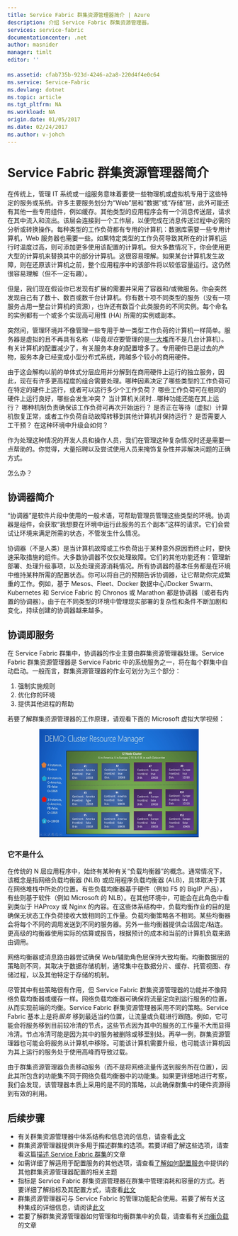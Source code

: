```yaml
---
title: Service Fabric 群集资源管理器简介 | Azure
description: 介绍 Service Fabric 群集资源管理器。
services: service-fabric
documentationcenter: .net
author: masnider
manager: timlt
editor: ''

ms.assetid: cfab735b-923d-4246-a2a8-220d4f4e0c64
ms.service: Service-Fabric
ms.devlang: dotnet
ms.topic: article
ms.tgt_pltfrm: NA
ms.workload: NA
origin.date: 01/05/2017
ms.date: 02/24/2017
ms.author: v-johch
---
```


# Service Fabric 群集资源管理器简介
在传统上，管理 IT 系统或一组服务意味着要使一些物理机或虚拟机专用于这些特定的服务或系统。许多主要服务划分为“Web”层和“数据”或“存储”层，此外可能还有其他一些专用组件，例如缓存。其他类型的应用程序会有一个消息传送层，请求在其中流入和流出。该层会连接到一个工作层，以便完成在消息传送过程中必需的分析或转换操作。每种类型的工作负荷都有专用的计算机：数据库需要一些专用计算机，Web 服务器也需要一些。如果特定类型的工作负荷导致其所在的计算机运行时温度过高，则可添加更多使用该配置的计算机。但大多数情况下，你会使用更大型的计算机来替换其中的部分计算机。这很容易理解。如果某台计算机发生故障，则在还原该计算机之前，整个应用程序中的该部件将以较低容量运行。这仍然很容易理解（但不一定有趣）。

但是，我们现在假设你已发现有扩展的需要并采用了容器和/或微服务。你会突然发现自己有了数十、数百或数千台计算机。你有数十项不同类型的服务（没有一项服务占用一整台计算机的资源），也许还有数百个此类服务的不同实例。每个命名的实例都有一个或多个实现高可用性 \(HA\) 所需的实例或副本。

突然间，管理环境并不像管理一些专用于单一类型工作负荷的计算机一样简单。服务器是虚拟的且不再具有名称（毕竟*现在*要管理的是[一大堆](http://www.slideshare.net/randybias/architectures-for-open-and-scalable-clouds/20)而不是几台计算机）。有关计算机的配置减少了，有关服务本身的配置增多了。专用硬件已是过去的产物，服务本身已经变成小型分布式系统，跨越多个较小的商用硬件。

由于这会解构以前的单体式分层应用并分解到在商用硬件上运行的独立服务，因此，现在有许多更高程度的组合需要处理。哪种因素决定了哪些类型的工作负荷可在特定的硬件上运行，或者可以运行多少个工作负荷？ 哪些工作负荷可在相同的硬件上运行良好，哪些会发生冲突？ 当计算机关闭时...哪种功能还能在其上运行？ 哪种机制负责确保该工作负荷可再次开始运行？ 是否正在等待（虚拟）计算机恢复正常，或者工作负荷自动故障转移到其他计算机并保持运行？ 是否需要人工干预？ 在这种环境中升级会如何？

作为处理这种情况的开发人员和操作人员，我们在管理这种复杂情况时还是需要一点帮助的。你觉得，大量招聘以及尝试使用人员来掩饰复杂性并非解决问题的正确方式。

怎么办？

## 协调器简介
“协调器”是软件片段中使用的一般术语，可帮助管理员管理这些类型的环境。协调器是组件，会获取“我想要在环境中运行此服务的五个副本”这样的请求。它们会尝试让环境来满足所需的状态，不管发生什么情况。

协调器（不是人类）是当计算机故障或工作负荷出于某种意外原因而终止时，要快速采取措施的组件。大多数协调器不仅仅处理故障。它们的其他功能还有：管理新部署、处理升级事项，以及处理资源消耗情况。所有协调器的基本任务都是在环境中维持某种所需的配置状态。你可以将自己的预期告诉协调器，让它帮助你完成繁重的工作。例如，基于 Mesos、Fleet、Docker 数据中心/Docker Swarm、Kubernetes 和 Service Fabric 的 Chronos 或 Marathon 都是协调器（或者有内置的协调器）。由于在不同类型的环境中管理现实部署的复杂性和条件不断加剧和变化，持续创建的协调器越来越多。

## 协调即服务
在 Service Fabric 群集中，协调器的作业主要由群集资源管理器处理。Service Fabric 群集资源管理器是 Service Fabric 中的系统服务之一，将在每个群集中自动启动。一般而言，群集资源管理器的作业可划分为三个部分：

1. 强制实施规则
2. 优化你的环境
3. 提供其他进程的帮助

若要了解群集资源管理器的工作原理，请观看下面的 Microsoft 虚拟大学视频：
<center><a target="_blank" href="https://mva.microsoft.com/en-us/training-courses/building-microservices-applications-on-azure-service-fabric-16747?l=d4tka66yC_5706218965"> <img src="./media/service-fabric-cluster-resource-manager-introduction/ConceptsAndDemoVid.png" WIDTH="360" HEIGHT="244"> </a></center>

### 它不是什么
在传统的 N 层应用程序中，始终有某种有关“负载均衡器”的概念。通常情况下，该概念是指网络负载均衡器 \(NLB\) 或应用程序负载均衡器 \(ALB\)，具体取决于其在网络堆栈中所处的位置。有些负载均衡器基于硬件（例如 F5 的 BigIP 产品），有些则基于软件（例如 Microsoft 的 NLB）。在其他环境中，可能会在此角色中看到类似于 HAProxy 或 Nginx 的内容。在这些体系结构中，负载均衡作业的目的是确保无状态工作负荷接收大致相同的工作量。负载均衡策略各不相同。某些均衡器会将每个不同的调用发送到不同的服务器。另外一些均衡器提供会话固定/粘连。更高级的均衡器使用实际的估算或报告，根据预计的成本和当前的计算机负载来路由调用。

网络均衡器或消息路由器尝试确保 Web/辅助角色层保持大致均衡。均衡数据层的策略则不同，其取决于数据存储机制，通常集中在数据分片、缓存、托管视图、存储过程，以及其他特定于存储的机制。

尽管其中有些策略很有作用，但 Service Fabric 群集资源管理器的功能并不像网络负载均衡器或缓存一样。网络负载均衡器可确保将流量定向到运行服务的位置，从而实现前端的均衡。Service Fabric 群集资源管理器采用不同的策略。Service Fabric 基本上是将*服务* 移到最适当的位置，让流量或负载进行跟随。例如，它可能会将服务移到目前较冷清的节点，这些节点因为其中的服务的工作量不大而显得冷清。节点冷清可能是因为其中的服务被删除或移至别处。再举一例，群集资源管理器也可能会将服务从计算机中移除。可能该计算机需要升级，也可能该计算机因为其上运行的服务处于使用高峰而导致过载。

由于群集资源管理器负责移动服务（而不是将网络流量传送到服务所在位置），因此其所包含的功能集不同于网络负载均衡器中的功能集。如果更详细地进行考察，我们会发现，该管理器本质上采用的是不同的策略，以此确保群集中的硬件资源得到有效的利用。

## 后续步骤
- 有关群集资源管理器中体系结构和信息流的信息，请查看[此文](./service-fabric-cluster-resource-manager-architecture.md)
- 群集资源管理器提供许多用于描述群集的选项。若要详细了解这些选项，请查看这篇[描述 Service Fabric 群集](./service-fabric-cluster-resource-manager-cluster-description.md)的文章
- 如需详细了解适用于配置服务的其他选项，请查看[了解如何配置服务](./service-fabric-cluster-resource-manager-configure-services.md)中提供的其他群集资源管理器配置的相关主题
- 指标是 Service Fabric 群集资源管理器在群集中管理消耗和容量的方式。若要详细了解指标及其配置方式，请查看[此文](./service-fabric-cluster-resource-manager-metrics.md)
- 群集资源管理器可与 Service Fabric 的管理功能配合使用。若要了解有关这种集成的详细信息，请阅读[此文](./service-fabric-cluster-resource-manager-management-integration.md)
- 若要了解群集资源管理器如何管理和均衡群集中的负载，请查看有关[均衡负载](./service-fabric-cluster-resource-manager-balancing.md)的文章

<!---HONumber=Mooncake_0213_2017-->
<!--Update_Description: add introduction to NLB-->